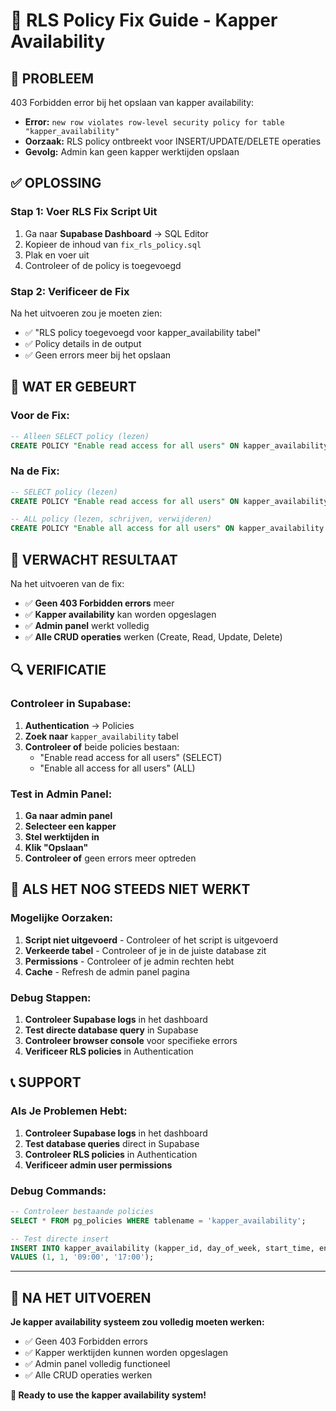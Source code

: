 # 🔐 RLS Policy Fix Guide - Kapper Availability

## 🚨 **PROBLEEM**
403 Forbidden error bij het opslaan van kapper availability:
- **Error:** `new row violates row-level security policy for table "kapper_availability"`
- **Oorzaak:** RLS policy ontbreekt voor INSERT/UPDATE/DELETE operaties
- **Gevolg:** Admin kan geen kapper werktijden opslaan

## ✅ **OPLOSSING**

### **Stap 1: Voer RLS Fix Script Uit**
1. Ga naar **Supabase Dashboard** → SQL Editor
2. Kopieer de inhoud van `fix_rls_policy.sql`
3. Plak en voer uit
4. Controleer of de policy is toegevoegd

### **Stap 2: Verificeer de Fix**
Na het uitvoeren zou je moeten zien:
- ✅ "RLS policy toegevoegd voor kapper_availability tabel"
- ✅ Policy details in de output
- ✅ Geen errors meer bij het opslaan

## 🔧 **WAT ER GEBEURT**

### **Voor de Fix:**
```sql
-- Alleen SELECT policy (lezen)
CREATE POLICY "Enable read access for all users" ON kapper_availability FOR SELECT USING (true);
```

### **Na de Fix:**
```sql
-- SELECT policy (lezen)
CREATE POLICY "Enable read access for all users" ON kapper_availability FOR SELECT USING (true);

-- ALL policy (lezen, schrijven, verwijderen)
CREATE POLICY "Enable all access for all users" ON kapper_availability FOR ALL USING (true);
```

## 🎯 **VERWACHT RESULTAAT**

Na het uitvoeren van de fix:
- ✅ **Geen 403 Forbidden errors** meer
- ✅ **Kapper availability** kan worden opgeslagen
- ✅ **Admin panel** werkt volledig
- ✅ **Alle CRUD operaties** werken (Create, Read, Update, Delete)

## 🔍 **VERIFICATIE**

### **Controleer in Supabase:**
1. **Authentication** → Policies
2. **Zoek naar** `kapper_availability` tabel
3. **Controleer of** beide policies bestaan:
   - "Enable read access for all users" (SELECT)
   - "Enable all access for all users" (ALL)

### **Test in Admin Panel:**
1. **Ga naar admin panel**
2. **Selecteer een kapper**
3. **Stel werktijden in**
4. **Klik "Opslaan"**
5. **Controleer of** geen errors meer optreden

## 🚨 **ALS HET NOG STEEDS NIET WERKT**

### **Mogelijke Oorzaken:**
1. **Script niet uitgevoerd** - Controleer of het script is uitgevoerd
2. **Verkeerde tabel** - Controleer of je in de juiste database zit
3. **Permissions** - Controleer of je admin rechten hebt
4. **Cache** - Refresh de admin panel pagina

### **Debug Stappen:**
1. **Controleer Supabase logs** in het dashboard
2. **Test directe database query** in Supabase
3. **Controleer browser console** voor specifieke errors
4. **Verificeer RLS policies** in Authentication

## 📞 **SUPPORT**

### **Als Je Problemen Hebt:**
1. **Controleer Supabase logs** in het dashboard
2. **Test database queries** direct in Supabase
3. **Controleer RLS policies** in Authentication
4. **Verificeer admin user permissions**

### **Debug Commands:**
```sql
-- Controleer bestaande policies
SELECT * FROM pg_policies WHERE tablename = 'kapper_availability';

-- Test directe insert
INSERT INTO kapper_availability (kapper_id, day_of_week, start_time, end_time) 
VALUES (1, 1, '09:00', '17:00');
```

---

## 🎉 **NA HET UITVOEREN**

**Je kapper availability systeem zou volledig moeten werken:**
- ✅ Geen 403 Forbidden errors
- ✅ Kapper werktijden kunnen worden opgeslagen
- ✅ Admin panel volledig functioneel
- ✅ Alle CRUD operaties werken

**🚀 Ready to use the kapper availability system!**
